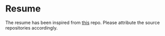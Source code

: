 # Resume

The resume has been inspired from [this](https://github.com/sb2nov/resume) repo. Please attribute the source repositories accordingly. 
